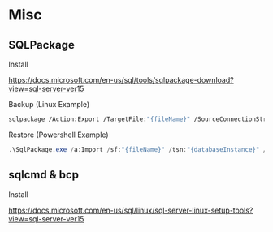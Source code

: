 # Misc

## SQLPackage

Install

<https://docs.microsoft.com/en-us/sql/tools/sqlpackage-download?view=sql-server-ver15>

Backup (Linux Example)

```bash
sqlpackage /Action:Export /TargetFile:"{fileName}" /SourceConnectionString:"Server=tcp:{server}.database.windows.net,1433;Initial Catalog={database};Persist Security Info=False;User ID={username};Password={password};MultipleActiveResultSets=False;Encrypt=True;TrustServerCertificate=False;Connection Timeout=30;"
```

Restore (Powershell Example)

```powershell
.\SqlPackage.exe /a:Import /sf:"{fileName}" /tsn:"{databaseInstance}" /tdn:$db /tu:"{username}" /tp:"{password}"
```

## sqlcmd & bcp

Install

<https://docs.microsoft.com/en-us/sql/linux/sql-server-linux-setup-tools?view=sql-server-ver15>
